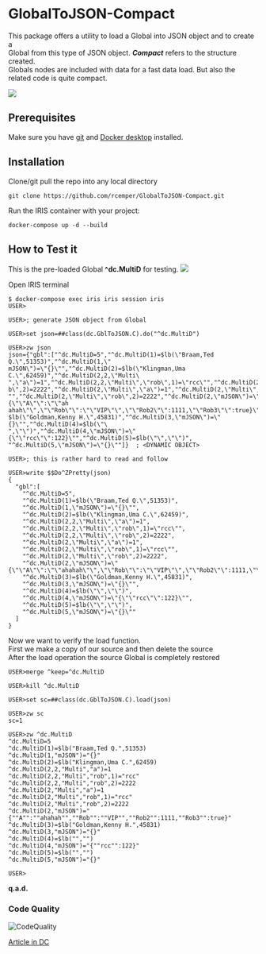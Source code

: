 # GlobalToJSON-Compact
This package offers a utility to load a Global into JSON object and to create a    
Global from this type of JSON object. ***Compact*** refers to the structure created.    
Globals nodes are included with data for a fast data load.
But also the related code is quite compact.    

![](https://raw.githubusercontent.com/rcemper/GlobalToJSON-Compact/master/Globals.png)    

## Prerequisites
Make sure you have [git](https://git-scm.com/book/en/v2/Getting-Started-Installing-Git) and [Docker desktop](https://www.docker.com/products/docker-desktop) installed.
## Installation 
Clone/git pull the repo into any local directory
```
git clone https://github.com/rcemper/GlobalToJSON-Compact.git 
```
Run the IRIS container with your project: 
```
docker-compose up -d --build
```
## How to Test it
This is the pre-loaded Global **^dc.MultiD** for testing.
![](https://raw.githubusercontent.com/rcemper/GlobalToJSON-Compact/master/Global.JPG)

Open IRIS terminal 
```
$ docker-compose exec iris iris session iris
USER>

USER>; generate JSON object from Global

USER>set json=##class(dc.GblToJSON.C).do("^dc.MultiD")

USER>zw json
json={"gbl":["^dc.MultiD=5","^dc.MultiD(1)=$lb(\"Braam,Ted Q.\",51353)","^dc.MultiD(1,\"
mJSON\")=\"{}\"","^dc.MultiD(2)=$lb(\"Klingman,Uma C.\",62459)","^dc.MultiD(2,2,\"Multi\
",\"a\")=1","^dc.MultiD(2,2,\"Multi\",\"rob\",1)=\"rcc\"","^dc.MultiD(2,2,\"Multi\",\"ro
b\",2)=2222","^dc.MultiD(2,\"Multi\",\"a\")=1","^dc.MultiD(2,\"Multi\",\"rob\",1)=\"rcc\
"","^dc.MultiD(2,\"Multi\",\"rob\",2)=2222","^dc.MultiD(2,\"mJSON\")=\"{\"\"A\"\":\"\"ah
ahah\"\",\"\"Rob\"\":\"\"VIP\"\",\"\"Rob2\"\":1111,\"\"Rob3\"\":true}\"","^dc.MultiD(3)=
$lb(\"Goldman,Kenny H.\",45831)","^dc.MultiD(3,\"mJSON\")=\"{}\"","^dc.MultiD(4)=$lb(\"\
",\"\")","^dc.MultiD(4,\"mJSON\")=\"{\"\"rcc\"\":122}\"","^dc.MultiD(5)=$lb(\"\",\"\")",
"^dc.MultiD(5,\"mJSON\")=\"{}\""]}  ; <DYNAMIC OBJECT>

USER>; this is rather hard to read and follow

USER>write $$Do^ZPretty(json)
{
  "gbl":[
    "^dc.MultiD=5",
    "^dc.MultiD(1)=$lb(\"Braam,Ted Q.\",51353)",
    "^dc.MultiD(1,\"mJSON\")=\"{}\"",
    "^dc.MultiD(2)=$lb(\"Klingman,Uma C.\",62459)",
    "^dc.MultiD(2,2,\"Multi\",\"a\")=1",
    "^dc.MultiD(2,2,\"Multi\",\"rob\",1)=\"rcc\"",
    "^dc.MultiD(2,2,\"Multi\",\"rob\",2)=2222",
    "^dc.MultiD(2,\"Multi\",\"a\")=1",
    "^dc.MultiD(2,\"Multi\",\"rob\",1)=\"rcc\"",
    "^dc.MultiD(2,\"Multi\",\"rob\",2)=2222",
    "^dc.MultiD(2,\"mJSON\")=\"{\"\"A\"\":\"\"ahahah\"\",\"\"Rob\"\":\"\"VIP\"\",\"\"Rob2\"\":1111,\"\"Rob3\"\":true}\"",
    "^dc.MultiD(3)=$lb(\"Goldman,Kenny H.\",45831)",
    "^dc.MultiD(3,\"mJSON\")=\"{}\"",
    "^dc.MultiD(4)=$lb(\"\",\"\")",
    "^dc.MultiD(4,\"mJSON\")=\"{\"\"rcc\"\":122}\"",
    "^dc.MultiD(5)=$lb(\"\",\"\")",
    "^dc.MultiD(5,\"mJSON\")=\"{}\""
  ]
}
```

Now we want to verify the load function.  
First we make a copy of our source and then delete the source   
After the load operation the source Global is completely restored    
```
USER>merge ^keep=^dc.MultiD  

USER>kill ^dc.MultiD

USER>set sc=##class(dc.GblToJSON.C).load(json)

USER>zw sc
sc=1

USER>zw ^dc.MultiD
^dc.MultiD=5
^dc.MultiD(1)=$lb("Braam,Ted Q.",51353)
^dc.MultiD(1,"mJSON")="{}"
^dc.MultiD(2)=$lb("Klingman,Uma C.",62459)
^dc.MultiD(2,2,"Multi","a")=1
^dc.MultiD(2,2,"Multi","rob",1)="rcc"
^dc.MultiD(2,2,"Multi","rob",2)=2222
^dc.MultiD(2,"Multi","a")=1
^dc.MultiD(2,"Multi","rob",1)="rcc"
^dc.MultiD(2,"Multi","rob",2)=2222
^dc.MultiD(2,"mJSON")="{""A"":""ahahah"",""Rob"":""VIP"",""Rob2"":1111,""Rob3"":true}"
^dc.MultiD(3)=$lb("Goldman,Kenny H.",45831)
^dc.MultiD(3,"mJSON")="{}"
^dc.MultiD(4)=$lb("","")
^dc.MultiD(4,"mJSON")="{""rcc"":122}"
^dc.MultiD(5)=$lb("","")
^dc.MultiD(5,"mJSON")="{}"

USER>
```
**q.a.d.**   
### Code Quality 
![CodeQuality](https://raw.githubusercontent.com/rcemper/GlobalToJSON-Compact/master/CodeQuality.JPG) 

[Article in DC](https://community.intersystems.com/post/globaltojson-compact)
